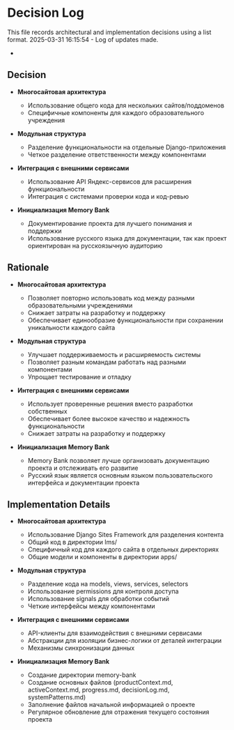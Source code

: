 # Decision Log

This file records architectural and implementation decisions using a list format.
2025-03-31 16:15:54 - Log of updates made.

*

## Decision

* **Многосайтовая архитектура**
  - Использование общего кода для нескольких сайтов/поддоменов
  - Специфичные компоненты для каждого образовательного учреждения

* **Модульная структура**
  - Разделение функциональности на отдельные Django-приложения
  - Четкое разделение ответственности между компонентами

* **Интеграция с внешними сервисами**
  - Использование API Яндекс-сервисов для расширения функциональности
  - Интеграция с системами проверки кода и код-ревью

* **Инициализация Memory Bank**
  - Документирование проекта для лучшего понимания и поддержки
  - Использование русского языка для документации, так как проект ориентирован на русскоязычную аудиторию

## Rationale

* **Многосайтовая архитектура**
  - Позволяет повторно использовать код между разными образовательными учреждениями
  - Снижает затраты на разработку и поддержку
  - Обеспечивает единообразие функциональности при сохранении уникальности каждого сайта

* **Модульная структура**
  - Улучшает поддерживаемость и расширяемость системы
  - Позволяет разным командам работать над разными компонентами
  - Упрощает тестирование и отладку

* **Интеграция с внешними сервисами**
  - Использует проверенные решения вместо разработки собственных
  - Обеспечивает более высокое качество и надежность функциональности
  - Снижает затраты на разработку и поддержку

* **Инициализация Memory Bank**
  - Memory Bank позволяет лучше организовать документацию проекта и отслеживать его развитие
  - Русский язык является основным языком пользовательского интерфейса и документации проекта

## Implementation Details

* **Многосайтовая архитектура**
  - Использование Django Sites Framework для разделения контента
  - Общий код в директории lms/
  - Специфичный код для каждого сайта в отдельных директориях
  - Общие модели и компоненты в директории apps/

* **Модульная структура**
  - Разделение кода на models, views, services, selectors
  - Использование permissions для контроля доступа
  - Использование signals для обработки событий
  - Четкие интерфейсы между компонентами

* **Интеграция с внешними сервисами**
  - API-клиенты для взаимодействия с внешними сервисами
  - Абстракции для изоляции бизнес-логики от деталей интеграции
  - Механизмы синхронизации данных

* **Инициализация Memory Bank**
  - Создание директории memory-bank
  - Создание основных файлов (productContext.md, activeContext.md, progress.md, decisionLog.md, systemPatterns.md)
  - Заполнение файлов начальной информацией о проекте
  - Регулярное обновление для отражения текущего состояния проекта